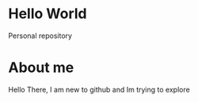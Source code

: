 # Hello World
Personal repository
# About me
Hello There, I am new to github and Im trying to explore
